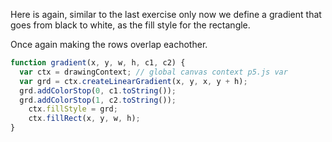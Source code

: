 Here is again, similar to the last exercise only now we define a gradient that goes from black to white,
as the fill style for the rectangle.

Once again making the rows overlap eachother.    
```js
function gradient(x, y, w, h, c1, c2) {
  var ctx = drawingContext; // global canvas context p5.js var
  var grd = ctx.createLinearGradient(x, y, x, y + h);
  grd.addColorStop(0, c1.toString());
  grd.addColorStop(1, c2.toString());
	ctx.fillStyle = grd;
	ctx.fillRect(x, y, w, h);
}

```
